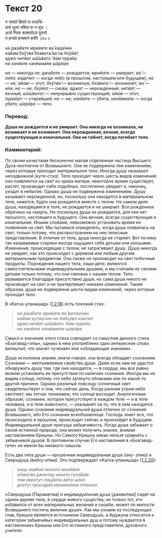 # Текст 20

न जायते म्रियते वा कदाचि-  
न्नायं भूत्वा भविता वा न भूयः ।  
अजो नित्यः शाश्वतोऽयं पुराणो  
न हन्यते हन्यमाने शरीरे ॥२०॥

на джа̄йате мрийате ва̄ када̄чин  
на̄йам̇ бхӯтва̄ бхавита̄ ва̄ на бхӯйат̣  
аджо нитйат̣ ш́а̄ш́вато ’йам̇ пура̄н̣о  
на ханйате ханйама̄не ш́арӣре

_на_ — никогда не; _джа̄йате_ — рождается; _мрийате_ — умирает; _ва̄_ — либо; _када̄чит_ — когда-либо (в прошлом, настояшем или будущем); _на_ — не; _айам_ — этот; _бхӯтва̄_ — возникнув; _бхавита̄_ — возникнет; _ва̄_ — или; _на_ — не; _бхӯйат̣_ — снова; _аджат̣_ — нерожденный; _нитйат̣_ — вечный; _ш́а̄ш́ватат̣_ — непрерывно существующий; _айам_ — этот; _пура̄н̣ат̣_ — старейший; _на_ — не; _ханйате_ — убита; _ханйама̄не_ — когда убито; _ш́арӣре_ — тело.

### Перевод:

**Душа не рождается и не умирает. Она никогда не возникала, не возникает и не возникнет. Она нерожденная, вечная, всегда существующая и изначальная. Она не гибнет, когда погибает тело.**

### Комментарий:

По своим качествам бесконечно малая отделенная частица Высшего Духа неотлична от Всевышнего. Она не подвержена тем изменениям, через которые проходит материальное тело. Иногда душу называют неподвижной _(кута-стха)._ Тело проходит через шесть видов изменений: оно появляется на свет из чрева матери, некоторое время существует, растет, производит себе подобных, постепенно увядает и, наконец, уходит в небытие. Однако душа не подвержена изменениям. Душу называют нерожденной, но, поскольку она находится в материальном теле, кажется, будто она рождается вместе с телом. На самом деле душа, находящяяся в теле, не рождается и не умирает. Все рожденное обречено на смерть. Но поскольку душа не рождается, для нее нет прошлого, настоящего и будущего. Она вечная, всегда существующая и изначальная. Иными словами, невозможно установить время ее появления на свет. Мы пытаемся определить, когда душа появилась на свет, только потому, что распространяем на нее телесные представления. В отличие от тела, душа никогда не стареет. Вот почему так называемые старики иногда ощущают себя детьми или юношами. Изменения, происходящие с телом, не затрагивают душу. Душа никогда не увядает, как это происходит с деревом или любым другим материальным предметом. Она также не производит на свет побочные продукты. Порождения нашего тела, наши дети, являются самостоятельными индивидуальными душами, и мы считаем их своими детьми только потому, что они связаны с нашим телом. Тело развивается благодаря присутствию души, но сама душа никого не производит на свет и не претерпевает никаких изменений. Таким образом, душа не подвержена шести видам изменений, через которые проходит тело.

В «Катха-упанишад» ([1.2.18](#)) есть похожий стих:

> _на джа̄йате мрийате ва̄ випаш́чин  
> на̄йам̇ куташ́чин на бабхӯва каш́чит  
> аджо нитйат̣ ш́а̄ш́вато ’йам̇ пура̄н̣о  
> на ханйате ханйама̄не ш́арӣре_

Смысл и значение этого стиха совпадает со смыслом данного стиха «Бхагавад-гиты», однако в нем употреблено одно интересное слово _випаш́чит,_ что значит «ученая» или «обладающая знанием».

Душа исполнена знания, иначе говоря, она всегда обладает сознанием. Сознание — неотъемлемое свойство души. Даже если нам не удастся обнаружить душу там, где она находится, — в сердце, мы все равно можем установить ее присутствие по наличию сознания. Иногда мы не видим солнца, потому что небо затянуто облаками или по какой-то другой причине. Однако разлитый повсюду солнечный свет свидетельствует о том, что сейчас день. Когда ранним утром небо светлеет, мы тотчас понимаем, что солнце восходит. Аналогичным образом, сознание, которое присутствует в каждом теле — и в теле человека, и в теле животного, — указывает на то, что в нем находится душа. Однако сознание индивидуальной души отлично от сознания Всевышнего, ибо Его сознание всеобъемлюще. Господь знает все, что происходило в прошлом, происходит сейчас и произойдет в будущем. Индивидуальной душе присуща забывчивость. Когда душа забывает о своей истинной природе, она может получить знание, внимая наставлениям Кришны. Но Самого Кришну никак нельзя сравнить с забывчивой душой. В противном случае Его наставления в «Бхагавад-гите» не имели бы никакого смысла.

Есть два типа души — крошечная индивидуальная душа _(ану- атма)_ и Сверхдуша _(вибху-атма)._ Это подтверждает «Катха-упанишад» ([1.2.20](#)):

> _ан̣ор ан̣ӣйа̄н махато махӣйа̄н  
> а̄тма̄сйа джантор нихито гуха̄йа̄м  
> там акратут̣ паш́йати вӣта-ш́око  
> дха̄тут̣ праса̄да̄н махима̄нам а̄тманат̣_

«Сверхдуша [Параматма] и индивидуальная душа [_дживатма_] сидят на одном дереве тела, в сердце живого существа, но только тот, кто избавился от всех материальных желаний и скорби, может по милости Всевышнего постичь величие души». Как мы узнаем из последующих глав, Кришна является источником Сверхдуши, а Арджуна относится к категории забывчивых индивидуальных душ и потому нуждается в наставлениях Кришны или Его истинного представителя, духовного учителя.